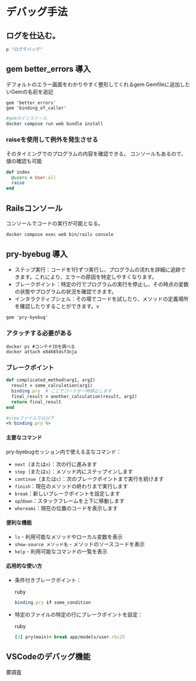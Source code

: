 # デバッグ手法

## ログを仕込む。

```ruby
p "ログデバッグ"
```

## gem better_errors 導入

デフォルトのエラー画面をわかりやすく整形してくれるgem
Gemfileに追加したいGemの名前を追記

```
gem 'better_errors'
gem 'binding_of_caller'
```

```bash
#gemのインストール
docker compose run web bundle install
```

### raiseを使用して例外を発生させる

そのタイミングでのプログラムの内容を確認できる。
コンソールもあるので、値の確認も可能

```ruby
def index
  @users = User.all
  raise
end
```

## Railsコンソール

コンソールでコードの実行が可能となる。

```bash
docker compose exec web bin/rails console
```

## pry-byebug 導入

- ステップ実行：コードを1行ずつ実行し、プログラムの流れを詳細に追跡できます。これにより、エラーの原因を特定しやすくなります。
- ブレークポイント：特定の行でプログラムの実行を停止し、その時点の変数の状態やプログラムの状況を確認できます。
- インタラクティブシェル：その場でコードを試したり、メソッドの定義場所を確認したりすることができます。v

```
gem 'pry-byebug'
```

### アタッチする必要がある

```
docker ps #コンテナIDを調べる
docker attach e84685dsf3nja
```

### ブレークポイント

```ruby
def complicated_method(arg1, arg2)
  result = some_calculation(arg1)
  binding.pry  # ここでコードが一時停止します
  final_result = another_calculation(result, arg2)
  return final_result
end

#viewファイルでは以下
<% binding.pry %>
```

#### 主要なコマンド

pry-byebugセッション内で使える主なコマンド：

- `next`（または`n`）：次の行に進みます
- `step`（または`s`）：メソッド内にステップインします
- `continue`（または`c`）：次のブレークポイントまで実行を続けます
- `finish`：現在のメソッドの終わりまで実行します
- `break`：新しいブレークポイントを設定します
- `up`/`down`：スタックフレームを上下に移動します
- `whereami`：現在の位置のコードを表示します

#### 便利な機能

- `ls` - 利用可能なメソッドやローカル変数を表示
- `show-source メソッド名` - メソッドのソースコードを表示
- `help` - 利用可能なコマンドの一覧を表示

#### 応用的な使い方

- 条件付きブレークポイント：

  ruby

  ```ruby
  binding.pry if some_condition
  ```

- 特定のファイルの特定の行にブレークポイントを設定：

  ruby

  ```ruby
  [3] pry(main)> break app/models/user.rb:25
  ```

## VSCodeのデバッグ機能

要調査
